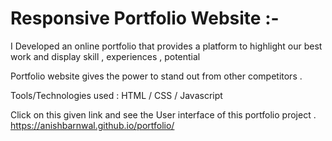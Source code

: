 # Responsive Portfolio Website :-

I Developed an online portfolio that provides a platform to highlight our best work and display skill , experiences , potential

Portfolio website gives the power to stand out from other competitors .

Tools/Technologies used : HTML / CSS / Javascript


Click on this given link and see the User interface of this portfolio project .
https://anishbarnwal.github.io/portfolio/
